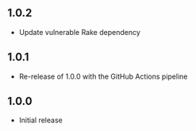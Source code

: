## 1.0.2

- Update vulnerable Rake dependency

## 1.0.1

- Re-release of 1.0.0 with the GitHub Actions pipeline

## 1.0.0

- Initial release
